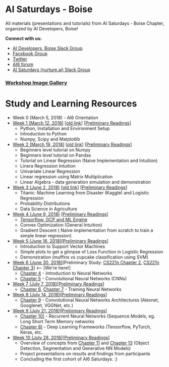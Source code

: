 # AI Saturdays - Boise 

All materials (presentations and tutorials) from AI Saturdays - Boise Chapter, organized by AI Developers, Boise!

**Connect with us:**

- [AI Developers, Boise Slack Group](https://ai-developers-boise.slack.com)
- [Facebook Group](https://www.facebook.com/groups/aidevelopersboise/)
- [Twitter](https://twitter.com/aidevboise)
- [AI6 forum](https://ai6forums.nurture.ai/t/ai-saturdays-ai6-boise/668)
- [AI Saturdays (nurture.ai) Slack Group](https://aisaturdays.slack.com/)

<h3><a href="https://github.com/aidevelopersboise/workshop-image-gallery/tree/master/imgs" target="_blank">Workshop Image Gallery</a></h3>


# Study and Learning Resources

- Week 0 (March 5, 2018) - AI6 Orientation
- [Week 1 (March 12, 2018)](week1) [[old link](https://github.com/aidevelopersboise/aidevelopersboise-ai6-week1)] [[Preliminary Readings](https://docs.google.com/document/d/1jMcvpPM5a2NV-fWrqwHgdjxeB2UUSkDdvpWSUhGhI7s/edit?usp=sharing)]
    - Python, Installation and Environment Setup
    - Introduction to Python
    - Numpy, Scipy and Matplotlib
- [Week 2 (March 19, 2018)](week2) [[old link](https://github.com/aidevelopersboise/aidevelopersboise-ai6-week2)] [[Preliminary Readings](https://docs.google.com/document/d/1NGqP-lUvJThN86YPhLsyQLdLgkK6TPZbQ-XcbPTueX0/edit?usp=sharing)]
    - Beginners level tutorial on Numpy
    - Beginners level tutorial on Pandas
    - Tutorial on Linear Regression (Naive Implementation and Intuition)
    - Linera Regression Intuition
    - Univariate Linear Regression
    - Linear regression using Matrix Multiplication
    - Linear Algebra - data generation simulation and demonstration
- [Week 3 (June 2, 2018)](week3) [[old link](https://github.com/aidevelopersboise/aidevelopersboise-ai6-week3)] [[Preliminary Readings](https://docs.google.com/document/d/1A0d83rkFJ5R2lXhjPs5FrtOCdRifXIuGKjrB9RZNSoU/edit?usp=sharing)]
    - Titanic: Machine Learning from Disaster (Kaggle) and Logistic Regression
    - Probability Distributions
    - Data Science in Agriculture
- [Week 4 (June 9, 2018)](week4) [[Preliminary Readings](https://docs.google.com/document/d/1b-saN1WX9LL4kQPQ9zxmUZHEPS7LTGlhG_SSlqNHySA/edit?usp=sharing)]
    - [Tensorflow, GCP and ML Engine](https://cloud.google.com/ml-engine/docs/tensorflow/getting-started-training-prediction) 
    - Convex Optimization (General Intuition)
    - Gradient Descent ( Naive implementation from scratch to train a simple linear regression)
- [Week 5 (June 16, 2018)](week5)[[Preliminary Readings](https://docs.google.com/document/d/1n_YR_-LKBMqXblYJsOKsl5ZDBNJPWdrVGw5pUib85Uo/edit?usp=sharing)]
    - Introduction to Support Vector Machines
    - Simple plots to get a glimpse of Loss Function in Logistic Regression
    - Demonstration (muffins vs cupcake classification using SVM)
- [Week 6 (June 30, 2018)](week6)[Preliminary Study: [CS221n Chapter 2](https://www.youtube.com/watch?v=OoUX-nOEjG0), [CS221n Chapter 3](https://www.youtube.com/watch?v=h7iBpEHGVNc&index=3&list=PL3FW7Lu3i5JvHM8ljYj-zLfQRF3EO8sYv)] <-- [We're here!]
    - [Chapter 4](https://www.youtube.com/watch?v=d14TUNcbn1k&index=4&list=PL3FW7Lu3i5JvHM8ljYj-zLfQRF3EO8sYv) - Introduction to Neural Networks
    - [Chapter 5](https://www.youtube.com/watch?v=bNb2fEVKeEo&index=5&list=PL3FW7Lu3i5JvHM8ljYj-zLfQRF3EO8sYv) - Convolutional Neural Networks (CNNs)
- [Week 7 (July 7, 2018)](week7)[[Preliminary Readings](https://www.youtube.com/playlist?list=PL3FW7Lu3i5JvHM8ljYj-zLfQRF3EO8sYv)]
    - [Chapter 6](https://www.youtube.com/watch?v=wEoyxE0GP2M&list=PL3FW7Lu3i5JvHM8ljYj-zLfQRF3EO8sYv&index=6), [Chapter 7](https://www.youtube.com/watch?v=_JB0AO7QxSA&index=7&list=PL3FW7Lu3i5JvHM8ljYj-zLfQRF3EO8sYv) - Training Neural Networks
- [Week 8 (July 14, 2018)](week8)[[Preliminary Readings](https://www.youtube.com/playlist?list=PL3FW7Lu3i5JvHM8ljYj-zLfQRF3EO8sYv)]
    - [Chapter 9](https://www.youtube.com/watch?v=DAOcjicFr1Y&list=PL3FW7Lu3i5JvHM8ljYj-zLfQRF3EO8sYv&index=9) - Convolutional Neural Networks Architectures (Alexnet, Googlenet, VGGNet, etc.)
- [Week 9 (July 21, 2018)](week9)[[Preliminary Readings](https://www.youtube.com/playlist?list=PL3FW7Lu3i5JvHM8ljYj-zLfQRF3EO8sYv)]
    - [Chapter 10)](https://www.youtube.com/watch?v=6niqTuYFZLQ&index=10&list=PL3FW7Lu3i5JvHM8ljYj-zLfQRF3EO8sYv) - Recurrent Neural Networks (Sequence Models, eg. Long Short Term Memory networks
    - [Chapter 8)](https://www.youtube.com/watch?v=6SlgtELqOWc&index=8&list=PL3FW7Lu3i5JvHM8ljYj-zLfQRF3EO8sYv) - Deep Learning Frameworks (Tensorflow, PyTorch, Keras, etc.
- [Week 10 (July 28, 2018)](week10)[[Preliminary Readings](https://www.youtube.com/playlist?list=PL3FW7Lu3i5JvHM8ljYj-zLfQRF3EO8sYv)]
    - Overview of concepts from [Chapter 11](https://www.youtube.com/watch?v=nDPWywWRIRo&index=11&list=PL3FW7Lu3i5JvHM8ljYj-zLfQRF3EO8sYv) and [Chapter 13](https://www.youtube.com/watch?v=5WoItGTWV54&index=13&list=PL3FW7Lu3i5JvHM8ljYj-zLfQRF3EO8sYv) (Object Detection, Segmentation and Generative NN Models)
    - Project presentations on results and findings from participants
    - Concluding the first cohort of AI6 Saturdays. :)
